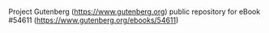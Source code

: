 Project Gutenberg (https://www.gutenberg.org) public repository for
eBook #54611 (https://www.gutenberg.org/ebooks/54611)
